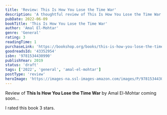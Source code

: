 ```yaml
---
title: 'Review: This Is How You Lose the Time War'
description: 'A thoughtful review of This Is How You Lose the Time War by Amal El-Mohtar'
pubDate: 2022-06-09
bookTitle: 'This Is How You Lose the Time War'
author: 'Amal El-Mohtar'
genre: 'General'
rating: 3
readingTime: 1
purchaseLink: 'https://bookshop.org/books/this-is-how-you-lose-the-time-war/'
goodreadsId: '43352954'
isbn: '9781534430990'
publishYear: 2019
status: 'draft'
tags: ['2022', 'general', 'amal-el-mohtar']
postType: 'review'
heroImage: 'https://images-na.ssl-images-amazon.com/images/P/9781534430990.01.L.jpg'
---
```


Review of **This Is How You Lose the Time War** by Amal El-Mohtar coming soon...

I rated this book 3 stars.
